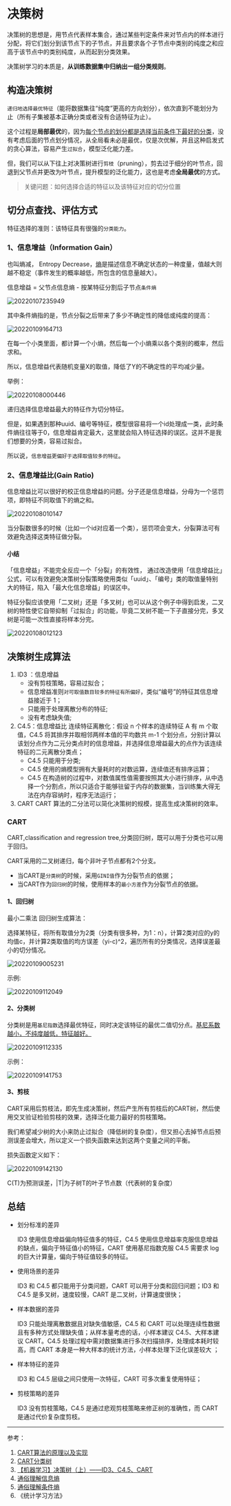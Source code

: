 <!--
 * @Description: Decision Tree
 * @Version: 1.0
 * @Autor: xihuishaw
 * @Date: 2022-01-07 23:42:54
 * @LastEditors: xihuishaw
 * @LastEditTime: 2022-01-09 17:21:48
-->

# 决策树

决策树的思想是，用节点代表样本集合，通过某些判定条件来对节点内的样本进行分配，将它们划分到该节点下的子节点，并且要求各个子节点中类别的纯度之和应高于该节点中的类别纯度，从而起到分类效果。

决策树学习的本质是，**从训练数据集中归纳出一组分类规则**。

## 构造决策树

`递归地选择最优特征`（能将数据集往“纯度”更高的方向划分），依次直到不能划分为止（所有子集被基本正确分类或者没有合适特征为止）。

这个过程是**局部最优**的，因为<u>每个节点的划分都是选择当前条件下最好的分类</u>，没有考虑后面的节点划分情况，从全局看未必是最优，仅是次优解，并且这种启发式的贪心算法，容易产生`过拟合`，模型泛化能力差。

但，我们可以从下往上对决策树进行`剪枝`（pruning），剪去过于细分的叶节点，回退到父节点并更改为叶节点，提升模型的泛化能力，这也是考虑**全局最优**的方式。

> 关键问题：如何选择合适的特征以及该特征对应的切分位置

## 切分点查找、评估方式

特征选择的准则：该特征具有很强的`分类能力`。

### 1、信息增益（Information Gain）

也叫熵减， Entropy Decrease，[熵](https://zhuanlan.zhihu.com/p/26486223)是描述信息不确定状态的一种度量，值越大则越不稳定（事件发生的概率越低，所包含的信息量越大）。

信息增益 = 父节点信息熵 - 按某特征分割后子节点`条件熵`

![20220107235949](https://cdn.jsdelivr.net/gh/xihuishawpy/PicBad@main/blogs/pictures/20220107235949.png)

其中条件熵指的是，节点分裂之后带来了多少不确定性的降低或纯度的提高：

![20220109164713](https://cdn.jsdelivr.net/gh/xihuishawpy/PicBad@main/blogs/pictures/20220109164713.png)

在每一个小类里面，都计算一个小熵，然后每一个小熵乘以各个类别的概率，然后求和。

所以，信息增益代表随机变量X的取值，降低了Y的不确定性的平均减少量。

举例：

![20220108000446](https://cdn.jsdelivr.net/gh/xihuishawpy/PicBad@main/blogs/pictures/20220108000446.png)

递归选择信息增益最大的特征作为切分特征。

但是，如果遇到那种uuid、编号等特征，模型很容易将一个id处理成一类，此时条件熵往往等于0，信息增益肯定最大，这里就会陷入特征选择的误区。这并不是我们想要的分类，容易过拟合。

所以说，`信息增益更偏好于选择取值较多的特征`。

### 2、信息增益比(Gain Ratio)

信息增益比可以很好的校正信息增益的问题。分子还是信息增益，分母为一个惩罚项，即特征不同取值下的熵之和。

![20220108010147](https://cdn.jsdelivr.net/gh/xihuishawpy/PicBad@main/blogs/pictures/20220108010147.png)

当分裂数很多的时候（比如一个id对应着一个类），惩罚项会变大，分裂算法可有效避免选择这类特征做分裂。

#### 小结

「信息增益」不能完全反应一个「分裂」的有效性， 通过改造使用「信息增益比」公式，可以有效避免决策树分裂策略使用类似「uuid」、「编号」类的取值量特别大的特征，陷入「最大化信息增益」的误区中。

特征分裂应该使用「二叉树」还是「多叉树」也可以从这个例子中得到启发，二叉树的特性使它自带抑制「过拟合」的功能，毕竟二叉树不能一下子直接分完，多叉树是可能一次性直接将样本分完。

![20220108012123](https://cdn.jsdelivr.net/gh/xihuishawpy/PicBad@main/blogs/pictures/20220108012123.png)

## 决策树生成算法

1. ID3 ：信息增益
   - 没有剪枝策略，容易过拟合；
   - 信息增益准则`对可取值数目较多的特征有所偏好`，类似“编号”的特征其信息增益接近于 1；
   - 只能用于处理离散分布的特征;
   - 没有考虑缺失值;
2. C4.5：信息增益比
   连续特征离散化：假设 n 个样本的连续特征 A 有 m 个取值，C4.5 将其排序并取相邻两样本值的平均数共 m-1 个划分点，分别计算以该划分点作为二元分类点时的信息增益，并选择信息增益最大的点作为该连续特征的二元离散分类点；
   - C4.5 只能用于分类;
   - C4.5 使用的熵模型拥有大量耗时的对数运算，连续值还有排序运算；
   - C4.5 在构造树的过程中，对数值属性值需要按照其大小进行排序，从中选择一个分割点，所以只适合于能够驻留于内存的数据集，当训练集大得无法在内存容纳时，程序无法运行；
3. CART
   CART 算法的二分法可以简化决策树的规模，提高生成决策树的效率。

### CART

CART,classification and regression tree,分类回归树，既可以用于分类也可以用于回归。

CART采用的二叉树递归，每个非叶子节点都有2个分支。

- 当CART是`分类树`的时候，采用`GINI值`作为分裂节点的依据；
- 当CART作为`回归树`的时候，使用样本的`最小方差`作为分裂节点的依据。

#### 1、回归树

最小二乘法 回归树生成算法：

选择某特征，将所有取值分为2类（分类有很多种，为1：n），计算2类对应的y的均值c，并计算2类取值的均方误差（yi-c)^2，遍历所有的分类情况，选择误差最小的切分情况。

![20220109005231](https://cdn.jsdelivr.net/gh/xihuishawpy/PicBad@main/blogs/pictures/20220109005231.png)

示例:

![20220109112049](https://cdn.jsdelivr.net/gh/xihuishawpy/PicBad@main/blogs/pictures/20220109112049.png)

#### 2、分类树

分类树是用`基尼指数`选择最优特征，同时决定该特征的最优二值切分点。<u>基尼系数越小，不纯度越低，特征越好。</u>

![20220109112335](https://cdn.jsdelivr.net/gh/xihuishawpy/PicBad@main/blogs/pictures/20220109112335.png)

示例：

![20220109141753](https://cdn.jsdelivr.net/gh/xihuishawpy/PicBad@main/blogs/pictures/20220109141753.png)

#### 3、剪枝

CART采用后剪枝法，即先生成决策树，然后产生所有剪枝后的CART树，然后使用交叉验证检验剪枝的效果，选择泛化能力最好的剪枝策略。

我们希望减少树的大小来防止过拟合（降低树的复杂度），但又担心去掉节点后预测误差会增大，所以定义一个损失函数来达到这两个变量之间的平衡。

损失函数定义如下：

![20220109142130](https://cdn.jsdelivr.net/gh/xihuishawpy/PicBad@main/blogs/pictures/20220109142130.png)

C(T)为预测误差，|T|为子树T的叶子节点数（代表树的复杂度）

## 总结

- 划分标准的差异

  ID3 使用信息增益偏向特征值多的特征，C4.5 使用信息增益率克服信息增益的缺点，偏向于特征值小的特征，CART 使用基尼指数克服 C4.5 需要求 log 的巨大计算量，偏向于特征值较多的特征。
- 使用场景的差异
  
  ID3 和 C4.5 都只能用于分类问题，CART 可以用于分类和回归问题；ID3 和 C4.5 是多叉树，速度较慢，CART 是二叉树，计算速度很快；
- 样本数据的差异
  
  ID3 只能处理离散数据且对缺失值敏感，C4.5 和 CART 可以处理连续性数据且有多种方式处理缺失值；从样本量考虑的话，小样本建议 C4.5、大样本建议 CART。C4.5 处理过程中需对数据集进行多次扫描排序，处理成本耗时较高，而 CART 本身是一种大样本的统计方法，小样本处理下泛化误差较大 ；
- 样本特征的差异
  
  ID3 和 C4.5 层级之间只使用一次特征，CART 可多次重复使用特征；
- 剪枝策略的差异
  
  ID3 没有剪枝策略，C4.5 是通过悲观剪枝策略来修正树的准确性，而 CART 是通过代价复杂度剪枝。

---

参考：

1. [CART算法的原理以及实现](<https://blog.csdn.net/gzj_1101/article/details/78355234>)
2. [CART分类树](<https://www.cnblogs.com/keye/p/10564914.html>)
3. [【机器学习】决策树（上）——ID3、C4.5、CART](<https://zhuanlan.zhihu.com/p/85731206>)
4. [通俗理解信息熵](https://zhuanlan.zhihu.com/p/26486223)
5. [通俗理解条件熵](https://zhuanlan.zhihu.com/p/26551798)
6. 《统计学习方法》
